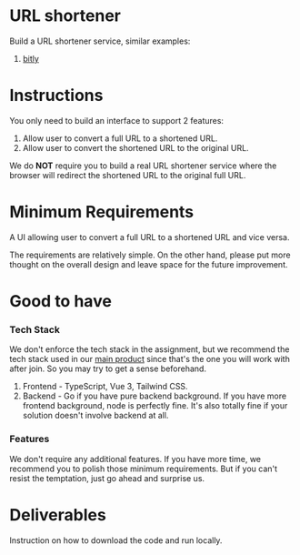 # URL shortener

Build a URL shortener service, similar examples:

1. [bitly](https://bitly.com/)

# Instructions

You only need to build an interface to support 2 features:

1. Allow user to convert a full URL to a shortened URL.
1. Allow user to convert the shortened URL to the original URL.

We do **NOT** require you to build a real URL shortener service where the browser will redirect the shortened URL to the original full URL.

# Minimum Requirements

A UI allowing user to convert a full URL to a shortened URL and vice versa.

The requirements are relatively simple. On the other hand, please put more thought on the overall design and leave space for the future improvement.

# Good to have

### Tech Stack

We don't enforce the tech stack in the assignment, but we recommend the tech stack used in our [main product](https://github.com/bytebase/bytebase#-development) since that's the one you will work with after join. So you may try to get a sense beforehand.

1. Frontend - TypeScript, Vue 3, Tailwind CSS.
1. Backend - Go if you have pure backend background. If you have more frontend background, node is perfectly fine. It's also totally fine if your solution doesn't involve backend at all.

### Features

We don't require any additional features. If you have more time, we recommend you to polish those minimum requirements. But if you can't resist the temptation, just go ahead and surprise us.

# Deliverables

Instruction on how to download the code and run locally.
